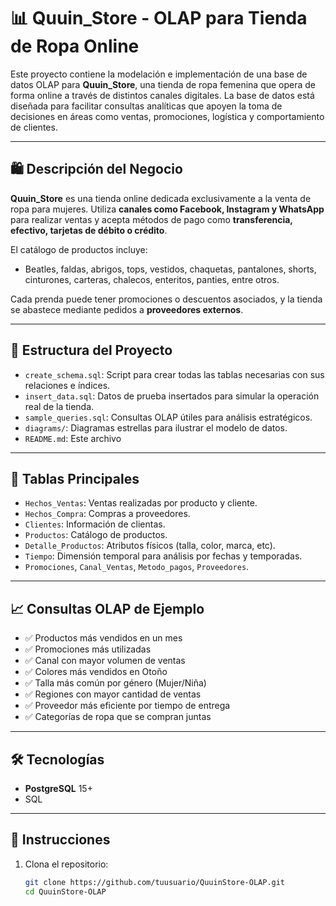 # 📊 Quuin_Store - OLAP para Tienda de Ropa Online

Este proyecto contiene la modelación e implementación de una base de datos OLAP para **Quuin_Store**, una tienda de ropa femenina que opera de forma online a través de distintos canales digitales. La base de datos está diseñada para facilitar consultas analíticas que apoyen la toma de decisiones en áreas como ventas, promociones, logística y comportamiento de clientes.

---

## 🛍️ Descripción del Negocio

**Quuin_Store** es una tienda online dedicada exclusivamente a la venta de ropa para mujeres. Utiliza **canales como Facebook, Instagram y WhatsApp** para realizar ventas y acepta métodos de pago como **transferencia, efectivo, tarjetas de débito o crédito**.

El catálogo de productos incluye:
- Beatles, faldas, abrigos, tops, vestidos, chaquetas, pantalones, shorts, cinturones, carteras, chalecos, enteritos, panties, entre otros.

Cada prenda puede tener promociones o descuentos asociados, y la tienda se abastece mediante pedidos a **proveedores externos**.

---

## 🧱 Estructura del Proyecto

- `create_schema.sql`: Script para crear todas las tablas necesarias con sus relaciones e índices.
- `insert_data.sql`: Datos de prueba insertados para simular la operación real de la tienda.
- `sample_queries.sql`: Consultas OLAP útiles para análisis estratégicos.
- `diagrams/`: Diagramas estrellas para ilustrar el modelo de datos.
- `README.md`: Este archivo 

---

## 🧩 Tablas Principales

- `Hechos_Ventas`: Ventas realizadas por producto y cliente.
- `Hechos_Compra`: Compras a proveedores.
- `Clientes`: Información de clientas.
- `Productos`: Catálogo de productos.
- `Detalle_Productos`: Atributos físicos (talla, color, marca, etc).
- `Tiempo`: Dimensión temporal para análisis por fechas y temporadas.
- `Promociones`, `Canal_Ventas`, `Metodo_pagos`, `Proveedores`.

---

## 📈 Consultas OLAP de Ejemplo

- ✅ Productos más vendidos en un mes  
- ✅ Promociones más utilizadas  
- ✅ Canal con mayor volumen de ventas  
- ✅ Colores más vendidos en Otoño  
- ✅ Talla más común por género (Mujer/Niña)  
- ✅ Regiones con mayor cantidad de ventas  
- ✅ Proveedor más eficiente por tiempo de entrega  
- ✅ Categorías de ropa que se compran juntas  

---

## 🛠️ Tecnologías

- **PostgreSQL** 15+
- SQL

---

## 🚀 Instrucciones

1. Clona el repositorio:
   ```bash
   git clone https://github.com/tuusuario/QuuinStore-OLAP.git
   cd QuuinStore-OLAP
